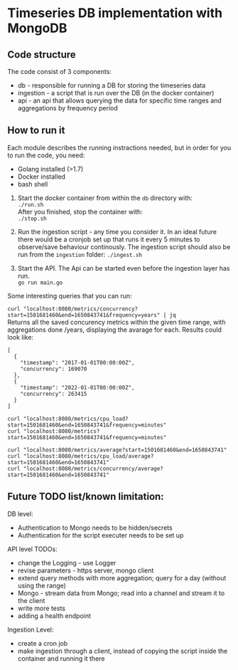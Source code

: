 # Timeseries DB implementation with MongoDB

## Code structure
The code consist of 3 components:
* db - responsible for running a DB for storing the timeseries data
* ingestion - a script that is run over the DB (in the docker container)
* api - an api that allows querying the data for specific time ranges and aggregations by frequency period


## How to run it

Each module describes the running instractions needed, but in order for you to run the code, you need:
* Golang installed (>1.7)
* Docker installed
* bash shell

1. Start the docker container from within the `db` directory with:  
`./run.sh`  
After you finished, stop the container with:  
`./stop.sh`


2. Run the ingestion script - any time you consider it. 
In an ideal future there would be a cronjob set up that runs it every 5 minutes to observe/save behaviour continously.
The ingestion script should also be run from the `ingestion` folder: 
`./ingest.sh`

3. Start the API. 
The Api can be started even before the ingestion layer has run.  
`go run main.go`

Some interesting queries that you can run:

`curl "localhost:8080/metrics/concurrency?start=1501681460&end=1650843741&frequency=years" | jq`   
Returns all the saved concurency metrics within the given time range, with aggregations done /years, displaying the avarage for each. Results could look like:
```
[
  {
    "timestamp": "2017-01-01T00:00:00Z",
    "concurrency": 169070
  },
  {
    "timestamp": "2022-01-01T00:00:00Z",
    "concurrency": 263415
  }
]
```


`curl "localhost:8080/metrics/cpu_load?start=1501681460&end=1650843741&frequency=minutes"`  
`curl "localhost:8080/metrics?start=1501681460&end=1650843741&frequency=minutes"`  

`curl "localhost:8080/metrics/average?start=1501681460&end=1650843741"`  
`curl "localhost:8080/metrics/cpu_load/average?start=1501681460&end=1650843741"`  
`curl "localhost:8080/metrics/concurrency/average?start=1501681460&end=1650843741"`  


## Future TODO list/known limitation:

DB level:
- Authentication to Mongo needs to be hidden/secrets
- Authentication for the script executer needs to be set up

API level TODOs:
* change the Logging - use Logger
* revise parameters - https server, mongo client
* extend query methods with more aggregation; query for a day (without using the range)
* Mongo - stream data from Mongo; read into a channel and stream it to the client
* write more tests
* adding a health endpoint

Ingestion Level:
* create a cron job
* make ingestion through a client, instead of copying the script inside the container and running it there
